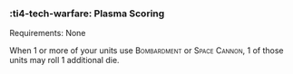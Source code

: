 ### :ti4-tech-warfare: **Plasma Scoring**

Requirements: None

When 1 or more of your units use <span style="font-variant:small-caps;">Bombardment</span> or <span style="font-variant:small-caps;">Space Cannon</span>, 1 of those units may roll 1 additional die.